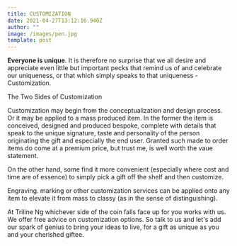```yaml
---
title: CUSTOMIZATION
date: 2021-04-27T13:12:16.940Z
author: ""
image: /images/pen.jpg
template: post
---
```

**Everyone is unique**. It is therefore no surprise that we all desire and appreciate even little but important pecks that remind us of and celebrate our uniqueness, or that which simply speaks to that uniqueness - Customization.

The Two Sides of Customization

Customization may begin from the conceptualization and design process. Or it may be applied to a mass produced item. In the former the item is conceived, designed and produced bespoke, complete with details that speak to the unique signature, taste and personality of the person originating the gift and especially the end user. Granted such made to order items do come at a premium price, but trust me, is well worth the vaue statement.

On the other hand, some find it more convenient (especially where cost and time are of essence) to simply pick a gift off the shelf and then customize.

Engraving. marking or other customization services can be applied onto any item to elevate it from mass to classy (as in the sense of distinguishing).

At Triline Ng whichever side of the coin falls face up for you works with us. We offer free advice on customization options. So talk to us and let's add our spark of genius to bring your ideas to live, for a gift as unique as you and your cherished giftee.